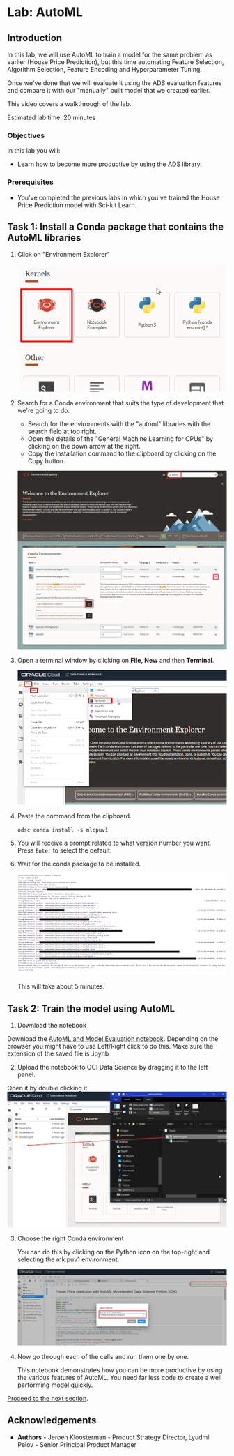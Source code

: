 # Lab: AutoML

## Introduction

In this lab, we will use AutoML to train a model for the same problem as earlier (House Price Prediction), but this time automating Feature Selection, Algorithm Selection, Feature Encoding and Hyperparameter Tuning.

Once we've done that we will evaluate it using the ADS evaluation features and compare it with our "manually" built model that we created earlier.

This video covers a walkthrough of the lab.

[](youtube:qvQF0u5Axi0)

Estimated lab time: 20 minutes

### Objectives

In this lab you will:
* Learn how to become more productive by using the ADS library.

### Prerequisites
* You've completed the previous labs in which you've trained the House Price Prediction model with Sci-kit Learn.

## Task 1: Install a Conda package that contains the AutoML libraries

1. Click on "Environment Explorer"

    ![Upload Dataset](images/choose-conda.png)

2. Search for a Conda environment that suits the type of development that we're going to do.

   - Search for the environments with the "automl" libraries with the search field at top right.
   - Open the details of the "General Machine Learning for CPUs" by clicking on the down arrow at the right.
   - Copy the installation command to the clipboard by clicking on the Copy button.

    ![Upload Dataset](images/find-conda.png)

3. Open a terminal window by clicking on **File, New** and then **Terminal**.

    ![Upload Dataset](images/new-terminal.png)

4. Paste the command from the clipboard.

   `odsc conda install -s mlcpuv1 `

5. You will receive a prompt related to what version number you want. Press `Enter` to select the default.

6. Wait for the conda package to be installed.

    ![Image](images/result-conda-install.png)

   This will take about 5 minutes.

## Task 2: Train the model using AutoML

1. Download the notebook

  Download the [AutoML and Model Evaluation notebook](https://objectstorage.eu-frankfurt-1.oraclecloud.com/p/4BJdRs-n5LNQU6pAGuEvqNY4hoczgKX6LIO_FESCAxGgvxC6mA8ETCdm2K2WmZaK/n/fruktknlrefu/b/workshop-intro-to-ds/o/automl.ipynb). Depending on the browser you might have to use Left/Right click to do this. Make sure the extension of the saved file is .ipynb

2. Upload the notebook to OCI Data Science by dragging it to the left panel.


Open it by double clicking it.
    ![Upload Notebook](images/uploadnotebook.png)

3. Choose the right Conda environment

    You can do this by clicking on the Python icon on the top-right and selecting the mlcpuv1 environment.

    ![Select Conda environment](images/select-conda-env.png)

4. Now go through each of the cells and run them one by one.

   This notebook demonstrates how you can be more productive by using the various features of  AutoML. You need far less code to create a well performing model quickly.

[Proceed to the next section](#next).

## Acknowledgements
* **Authors** - Jeroen Kloosterman - Product Strategy Director, Lyudmil Pelov - Senior Principal Product Manager
